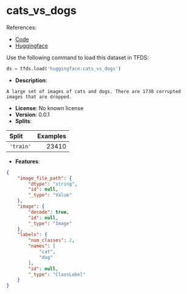 # cats_vs_dogs

References:

*   [Code](https://github.com/huggingface/datasets/blob/master/datasets/cats_vs_dogs)
*   [Huggingface](https://huggingface.co/datasets/cats_vs_dogs)



Use the following command to load this dataset in TFDS:

```python
ds = tfds.load('huggingface:cats_vs_dogs')
```

*   **Description**:

```
A large set of images of cats and dogs. There are 1738 corrupted images that are dropped.
```

*   **License**: No known license
*   **Version**: 0.0.1
*   **Splits**:

Split  | Examples
:----- | -------:
`'train'` | 23410

*   **Features**:

```json
{
    "image_file_path": {
        "dtype": "string",
        "id": null,
        "_type": "Value"
    },
    "image": {
        "decode": true,
        "id": null,
        "_type": "Image"
    },
    "labels": {
        "num_classes": 2,
        "names": [
            "cat",
            "dog"
        ],
        "id": null,
        "_type": "ClassLabel"
    }
}
```


